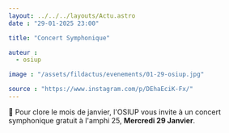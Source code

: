 ```yaml
---
layout: ../../../layouts/Actu.astro
date : "29-01-2025 23:00"

title: "Concert Symphonique"

auteur :
  - osiup

image : "/assets/fildactus/evenements/01-29-osiup.jpg"

source : "https://www.instagram.com/p/DEhaEciK-Fx/"
---
```


🎻 Pour clore le mois de janvier, l'OSIUP vous invite à un concert symphonique gratuit à l'amphi 25, __Mercredi 29 Janvier__.
